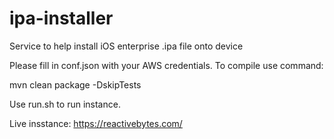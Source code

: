 # ipa-installer
Service to help install iOS enterprise .ipa file onto device

Please fill in conf.json with your AWS credentials.
To compile use command:

mvn clean package -DskipTests

Use run.sh to run instance.

Live insstance: https://reactivebytes.com/
